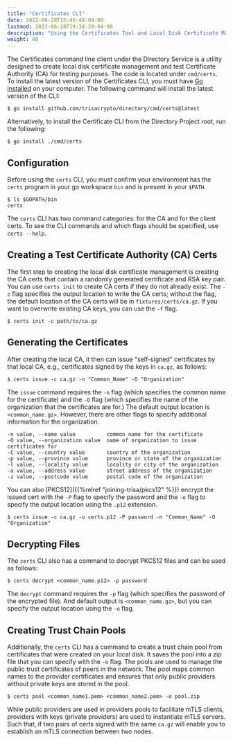 ```yaml
---
title: "Certificates CLI"
date: 2022-06-28T15:45:48-04:00
lastmod: 2022-06-28T19:34:20-04:00
description: "Using the Certificates Tool and Local Disk Certificate Management and Test CA"
weight: 80
---
```


The Certificates command line client under the Directory Service is a utility designed to create local disk certificate management and test Certificate Authority (CA) for testing purposes. The code is located under `cmd/certs`. To install the latest version of the Certificates CLI, you must have [Go installed](https://go.dev/doc/install) on your computer. The following command will install the latest version of the CLI:

```
$ go install github.com/trisacrypto/directory/cmd/certs@latest
```

Alternatively, to install the Certificate CLI from the Directory Project root, run the following:

```
$ go install ./cmd/certs
```

## Configuration

Before using the `certs` CLI, you must confirm your environment has the `certs` program in your go workspace `bin` and is present in your `$PATH`.

```
$ ls $GOPATH/bin
certs                                            
```

The `certs` CLI has two command categories: for the CA and for the client certs. To see the CLI commands and which flags should be specified, use `certs --help`. 

## Creating a Test Certificate Authority (CA) Certs 

The first step to creating the local disk certificate management is creating the CA certs that contain a randomly generated certificate and RSA key pair. You can use `certs init` to create CA certs if they do not already exist. The `-c` flag specifies the output location to write the CA certs; without the flag, the default location of the CA certs will be in `fixtures/certs/ca.gz`. If you want to overwrite existing CA keys, you can use the `-f` flag.

```
$ certs init -c path/to/ca.gz
```

## Generating the Certificates

After creating the local CA, it then can issue "self-signed" certificates by that local CA, e.g., certificates signed by the keys in `ca.gz`, as follows:

```
$ certs issue -c ca.gz -n "Common_Name" -O "Organization" 
```

The `issue` command requires the `-n` flag (which specifies the common name for the certificate) and the `-O` flag (which specifies the name of the organization that the certificates are for.) The default output location is `<common_name.gz>`. However, there are other flags to specify additional information for the organization.

```
-n value, --name value          common name for the certificate
-O value, --organization value  name of organization to issue certificates for
-C value, --country value       country of the organization
-p value, --province value      province or state of the organization
-l value, --locality value      locality or city of the organization
-a value, --address value       street address of the organization
-z value, --postcode value      postal code of the organization       
```

You can also [PKCS12]({{%relref "joining-trisa/pkcs12" %}}) encrypt the issued cert with the `-P` flag to specify the password and the `-o` flag to specify the output location using the `.p12` extension.

```
$ certs issue -c ca.gz -o certs.p12 -P password -n "Common_Name" -O "Organization" 
```

## Decrypting Files

The `certs` CLI also has a command to decrypt PKCS12 files and can be used as follows:
```
$ certs decrypt <common_name.p12> -p password
```

The `decrypt` command requires the `-p` flag (which specifies the password of the encrypted file). And default output is `<common_name.gz>`, but you can specify the output location using the `-o` flag.

## Creating Trust Chain Pools

Additionally, the `certs` CLI has a command to create a trust chain pool from certificates that were created on your local disk. It saves the pool into a zip file that you can specify with the `-o` flag. The pools are used to manage the public trust certificates of peers in the network. The pool maps common names to the provider certificates and ensures that only public providers without private keys are stored in the pool. 

```
$ certs pool <common_name1.pem> <common_name2.pem> -o pool.zip
```
While public providers are used in providers pools to facilitate mTLS clients, providers with keys (private providers) are used to instantiate mTLS servers. Such that, if two pairs of certs signed with the same `ca.gz` will enable you to establish an mTLS connection between two nodes.
